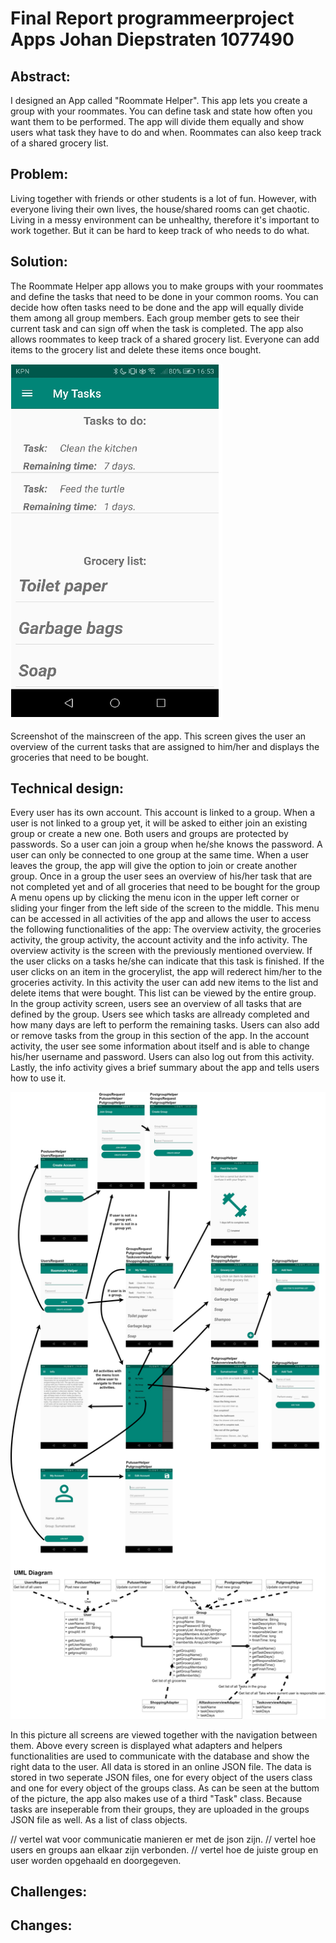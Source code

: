 # Final Report programmeerproject Apps Johan Diepstraten 1077490

## Abstract:
I designed an App called "Roommate Helper". This app lets you create a group with your roommates. 
You can define task and state how often you want them to be performed. 
The app will divide them equally and show users what task they have to do and when. 
Roommates can also keep track of a shared grocery list.

## Problem: 
Living together with friends or other students is a lot of fun. 
However, with everyone living their own lives, the house/shared rooms can get chaotic.
Living in a messy environment can be unhealthy, therefore it's important to work together.
But it can be hard to keep track of who needs to do what.

## Solution:
The Roommate Helper app allows you to make groups with your roommates and define the tasks that need to be done in your common rooms. 
You can decide how often tasks need to be done and the app will equally divide them among all group members.
Each group member gets to see their current task and can sign off when the task is completed.
The app also allows roommates to keep track of a shared grocery list.
Everyone can add items to the grocery list and delete these items once bought.

![alt text](https://github.com/johandiepstraten/Roommate-Helper/blob/master/doc/overviewActivitysmall.png)

Screenshot of the mainscreen of the app. 
This screen gives the user an overview of the current tasks that are assigned to him/her and displays the groceries that need to be bought.

## Technical design:

Every user has its own account. This account is linked to a group. 
When a user is not linked to a group yet, it will be asked to either join an existing group or create a new one. 
Both users and groups are protected by passwords. So a user can join a group when he/she knows the password.
A user can only be connected to one group at the same time. 
When a user leaves the group, the app will give the option to join or create another group.
Once in a group the user sees an overview of his/her task that are not completed yet and of all groceries that need to be bought for the group
A menu opens up by clicking the menu icon in the upper left corner or sliding your finger from the left side of the screen to the middle.
This menu can be accessed in all activities of the app and allows the user to access the following functionalities of the app: The overview activity, the groceries activity, the group activity, the account activity and the info activity.
The overview activity is the screen with the previously mentioned overview. 
If the user clicks on a tasks he/she can indicate that this task is finished.
If the user clicks on an item in the grocerylist, the app will rederect him/her to the groceries activity.
In this activity the user can add new items to the list and delete items that were bought. This list can be viewed by the entire group.
In the group activity screen, users see an overview of all tasks that are defined by the group. 
Users see which tasks are allready completed and how many days are left to perform the remaining tasks.
Users can also add or remove tasks from the group in this section of the app.
In the account activity, the user see some information about itself and is able to change his/her username and password.
Users can also log out from this activity.
Lastly, the info activity gives a brief summary about the app and tells users how to use it.

![alt text](https://github.com/johandiepstraten/Roommate-Helper/blob/master/doc/Roommate_Diagram.png)

In this picture all screens are viewed together with the navigation between them.
Above every screen is displayed what adapters and helpers functionalities are used to communicate with the database and show the right data to the user.
All data is stored in an online JSON file. The data is stored in two seperate JSON files, one for every object of the users class and one for every object of the groups class.
As can be seen at the buttom of the picture, the app also makes use of a third "Task" class. 
Because tasks are inseperable from their groups, they are uploaded in the groups JSON file as well. As a list of class objects.

// vertel wat voor communicatie manieren er met de json zijn.
// vertel hoe users en groups aan elkaar zijn verbonden.
// vertel hoe de juiste group en user worden opgehaald en doorgegeven.


## Challenges: 

## Changes:
